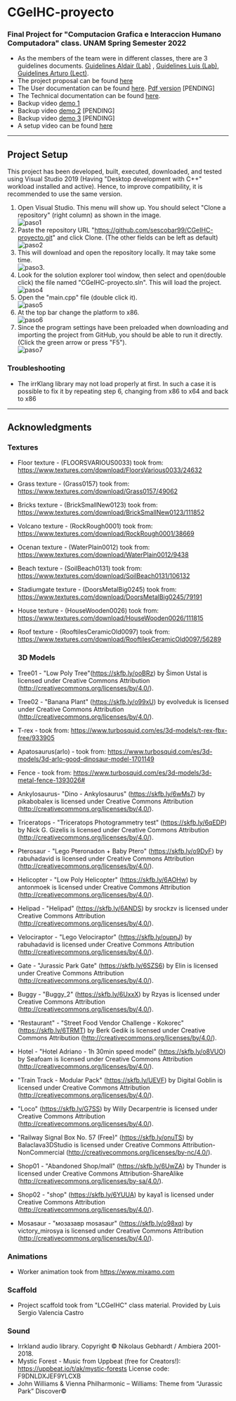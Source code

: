 # CGeIHC-proyecto


### Final Project for "Computacion Grafica e Interaccion Humano Computadora" class. UNAM Spring Semester 2022


* As the members of the team were in different classes, there are 3 guidelines documents. [Guidelines Aldair (Lab)](docs/Lineamientos%20Proyecto%20Lab-Aldair.pdf) , [Guidelines Luis (Lab)](docs/Lineamientos%20Proyecto%20Lab-Luis.pdf), [Guidelines Arturo (Lect)](docs/Lineamientos%20Proyecto%20Teoria-Arturo.pdf).
* The project proposal can be found [here](docs/Propuesta.pdf)
* The User documentation can be found [here](docs/UserDocs.md). [Pdf version](docs/UserDocs.pdf) [PENDING]
* The Technical documentation can be found [here](docs/TechnicalDocs.md).
* Backup video [demo 1](vids/video_backup_01.mkv)
* Backup video [demo 2](vids/demo2.mp4) [PENDING]
* Backup video [demo 3](vids/demo3.mp4) [PENDING]
* A setup video can be found [here](vids/setup.mkv)

---

## Project Setup

This project has been developed, built, executed, downloaded, and tested using Visual Studio 2019 (Having "Desktop development with C++" workload installed and active). Hence, to improve compatibility, it is recommended to use the same version.

1. Open Visual Studio. This menu will show up. You should select "Clone a repository" (right column) as shown in the image.<br/>![paso1](imgs/setup/1.png)<br/>
2. Paste the repository URL "https://github.com/sescobar99/CGeIHC-proyecto.git" and click Clone. (The other fields can be left as default)<br/>![paso2](imgs/setup/2.png)<br/>
3. This will download and open the repository locally. It may take some time.<br/>![paso3](imgs/setup/3.png).<br/>
4. Look for the solution explorer tool window, then select and open(double click) the file named "CGeIHC-proyecto.sln". This will load the project.<br/>![paso4](imgs/setup/4.png)<br/>
5. Open the "main.cpp" file (double click it).<br/>![paso5](imgs/setup/5.png)<br/>
6. At the top bar change the  platform to x86.<br/>![paso6](imgs/setup/6.png)<br/>
7. Since the program settings have been preloaded when downloading and importing the project from GitHub, you should be able to run it directly. (Click the green arrow or press "F5").<br/>![paso7](imgs/setup/7.png)<br/>

### Troubleshooting
* The irrKlang library may not load properly at first. In such a case it is possible to fix it by repeating step 6, changing from x86 to x64 and back to x86
  
---

## Acknowledgments

### Textures

* Floor texture - (FLOORSVARIOUS0033) took from: https://www.textures.com/download/FloorsVarious0033/24632
* Grass texture - (Grass0157) took from: https://www.textures.com/download/Grass0157/49062
* Bricks texture - (BrickSmallNew0123) took from: https://www.textures.com/download/BrickSmallNew0123/111852

* Volcano texture - (RockRough0001) took from: https://www.textures.com/download/RockRough0001/38669
* Ocenan texture - (WaterPlain0012) took from: https://www.textures.com/download/WaterPlain0012/9438
* Beach texture - (SoilBeach0131) took from: https://www.textures.com/download/SoilBeach0131/106132
* Stadiumgate texture - (DoorsMetalBig0245) took from: https://www.textures.com/download/DoorsMetalBig0245/79191
* House texture - (HouseWooden0026) took from: https://www.textures.com/download/HouseWooden0026/111815
* Roof texture - (RooftilesCeramicOld0097) took from: https://www.textures.com/download/RooftilesCeramicOld0097/56289


  ### 3D Models
* Tree01 - "Low Poly Tree"(https://skfb.ly/ooBRz) by Šimon Ustal is licensed under Creative Commons Attribution (http://creativecommons.org/licenses/by/4.0/).
* Tree02 - "Banana Plant" (https://skfb.ly/o99xU) by evolveduk is licensed under Creative Commons Attribution (http://creativecommons.org/licenses/by/4.0/).
* T-rex - took from: https://www.turbosquid.com/es/3d-models/t-rex-fbx-free/933905
* Apatosaurus(arlo) - took from: https://www.turbosquid.com/es/3d-models/3d-arlo-good-dinosaur-model-1701149
* Fence - took from: https://www.turbosquid.com/es/3d-models/3d-metal-fence-1393026#
* Ankylosaurus- "Dino - Ankylosaurus" (https://skfb.ly/6wMs7) by pikabobalex is licensed under Creative Commons Attribution (http://creativecommons.org/licenses/by/4.0/).
* Triceratops - "Triceratops Photogrammetry test" (https://skfb.ly/6qEDP) by Nick G. Gizelis is licensed under Creative Commons Attribution (http://creativecommons.org/licenses/by/4.0/).
* Pterosaur - "Lego Pteronadon + Baby Ptero" (https://skfb.ly/o9DyF) by rabuhadavid is licensed under Creative Commons Attribution (http://creativecommons.org/licenses/by/4.0/).
* Helicopter - "Low Poly Helicopter" (https://skfb.ly/6AOHw) by antonmoek is licensed under Creative Commons Attribution (http://creativecommons.org/licenses/by/4.0/).
* Helipad - "Helipad" (https://skfb.ly/6ANDS) by srockzv is licensed under Creative Commons Attribution (http://creativecommons.org/licenses/by/4.0/).
* Velociraptor - "Lego Velociraptor" (https://skfb.ly/oupnJ) by rabuhadavid is licensed under Creative Commons Attribution (http://creativecommons.org/licenses/by/4.0/).
* Gate - "Jurassic Park Gate" (https://skfb.ly/6SZS6) by Elin is licensed under Creative Commons Attribution (http://creativecommons.org/licenses/by/4.0/).
* Buggy - "Buggy_2" (https://skfb.ly/6UxxX) by Rzyas is licensed under Creative Commons Attribution (http://creativecommons.org/licenses/by/4.0/).
* "Restaurant" - "Street Food Vendor Challenge - Kokorec" (https://skfb.ly/6TRMT) by Berk Gedik is licensed under Creative Commons Attribution (http://creativecommons.org/licenses/by/4.0/).
* Hotel - "Hotel Adriano - 1h 30min speed model" (https://skfb.ly/o8VUO) by Seafoam is licensed under Creative Commons Attribution (http://creativecommons.org/licenses/by/4.0/).
* "Train Track - Modular Pack" (https://skfb.ly/UEVF) by Digital Goblin is licensed under Creative Commons Attribution (http://creativecommons.org/licenses/by/4.0/).
* "Loco" (https://skfb.ly/G7SS) by Willy Decarpentrie is licensed under Creative Commons Attribution (http://creativecommons.org/licenses/by/4.0/).
* "Railway Signal Box No. 57 (Free)" (https://skfb.ly/onuTS) by Balaclava3DStudio is licensed under Creative Commons Attribution-NonCommercial (http://creativecommons.org/licenses/by-nc/4.0/).
* Shop01 - "Abandoned Shop/mall" (https://skfb.ly/6UwZA) by Thunder is licensed under Creative Commons Attribution-ShareAlike (http://creativecommons.org/licenses/by-sa/4.0/).
* Shop02 - "shop" (https://skfb.ly/6YUUA) by kaya1 is licensed under Creative Commons Attribution (http://creativecommons.org/licenses/by/4.0/).
* Mosasaur - "мозазавр mosasaur" (https://skfb.ly/o98xq) by victory_mirosya is licensed under Creative Commons Attribution (http://creativecommons.org/licenses/by/4.0/).
  
### Animations
* Worker animation took from https://www.mixamo.com

### Scaffold

* Project scaffold took from "LCGeIHC" class material. Provided by Luis Sergio Valencia Castro
### Sound
* Irrkland audio library. Copyright © Nikolaus Gebhardt / Ambiera 2001-2018.
* Mystic Forest - Music from Uppbeat (free for Creators!):
https://uppbeat.io/t/ak/mystic-forests
License code: F9DNLDXJEF9YLCXB
* John Williams & Vienna Philharmonic – Williams: Theme from “Jurassic Park”
Discover©